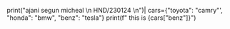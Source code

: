 print("ajani segun micheal \n HND/230124 \n")|
cars={"toyota": "camry"', "honda": "bmw", "benz": "tesla"}
print(f" this is {cars["benz"]}")
